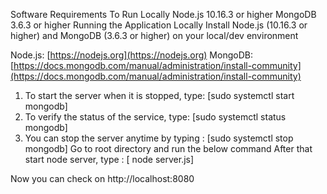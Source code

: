 Software Requirements To Run Locally
Node.js 10.16.3 or higher
MongoDB 3.6.3 or higher
Running the Application Locally
Install Node.js (10.16.3 or higher) and MongoDB (3.6.3 or higher) on your local/dev environment

Node.js: [https://nodejs.org](https://nodejs.org)
MongoDB: [https://docs.mongodb.com/manual/administration/install-community](https://docs.mongodb.com/manual/administration/install-community)

1. To start the server when it is stopped, type: [sudo systemctl start mongodb]
2. To verify the status of the service, type: [sudo systemctl status mongodb]
3. You can stop the server anytime by typing : [sudo systemctl stop mongodb]
   Go to root directory and run the below command
   After that start node server, type : [ node server.js]

Now you can check on http://localhost:8080
